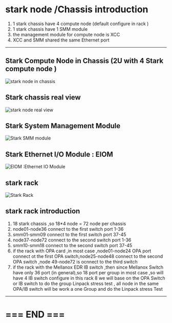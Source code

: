 # stark node /Chassis introduction

1. 1 stark chassis have 4 compute node (default configure in rack )
2. 1 stark chassis have 1 SMM module 
3. the management module for compute node is XCC
4. XCC and SMM shared the same Ethernet port 
---

## Stark Compute Node in Chassis (2U with 4 Stark compute node )
![stark node in chassis ](http://img0.ph.126.net/e1wqSR56wgzUwnwkOf49uQ==/1280992619029733622.png)
## Stark chassis real view
![stark node real view](http://img1.ph.126.net/xJPogqvY4dDavKPp_E_9Cw==/6632258536795526287.png)
## Stark System Management Module
![Stark SMM module ](http://img0.ph.126.net/bptwbVteaKre35VrpdwH5A==/6632277228493198101.png)
## Stark Ethernet I/O Module : EIOM 
![EIOM :Ethernet IO Module ](http://img2.ph.126.net/loy7SQOmV1-bkyiS1fxKOg==/6632232148516465091.png)

## stark rack 

![Stark Rack ](http://img0.ph.126.net/fKClw05HFg6BaGsnXXkefw==/6632527917144333480.png)

## stark rack introduction
1. 18 stark chassis ,so 18*4 node = 72 node per chassis 
2. node01-node36 connect to the first switch port 1-36
3. smm01-smm09 connect to the first switch port 37-45
4. node37-node72 connect to the second switch port 1-36
5. smm10-smm18 connect to the second switch port 37-45
6. if the rack with OPA card ,in most case ,node01-node24 OPA port connect ot the first  OPA switch,node25-node48 connect to the second OPA switch ,node 49-node72 is ocnnect to the third switch
7. if the rack with the Mellanox EDR IB switch ,then since Mellanox Switch  have only 36 port (in general),so 18 port per group in most case ,so will have 4 IB switch configure in this rack 
8 we will base on the OPA Switch or IB switch to do the group Linpack stress test , all node in the same OPA/IB switch will be work a one Group and do the Linpack stress Test
--- 
#  === END ===  
